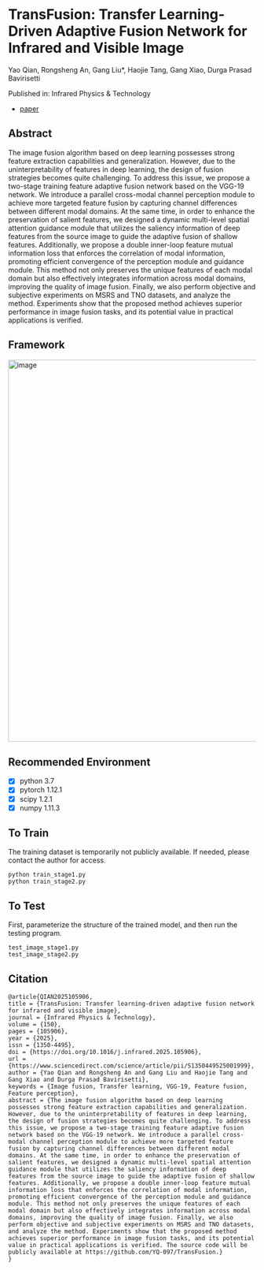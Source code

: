 # TransFusion: Transfer Learning-Driven Adaptive Fusion Network for Infrared and Visible Image
Yao Qian, Rongsheng An, Gang Liu*, Haojie Tang, Gang Xiao, Durga Prasad Bavirisetti

Published in: Infrared Physics & Technology

- [paper](https://www.sciencedirect.com/science/article/pii/S1350449525001999)

## Abstract
The image fusion algorithm based on deep learning possesses strong feature extraction capabilities and generalization. However, due to the uninterpretability of features in deep learning, the design of fusion strategies becomes quite challenging. To address this issue, we propose a two-stage training feature adaptive fusion network based on the VGG-19 network. We introduce a parallel cross-modal channel perception module to achieve more targeted feature fusion by capturing channel differences between different modal domains. At the same time, in order to enhance the preservation of salient features, we designed a dynamic multi-level spatial attention guidance module that utilizes the saliency information of deep features from the source image to guide the adaptive fusion of shallow features. Additionally, we propose a double inner-loop feature mutual information loss that enforces the correlation of modal information, promoting efficient convergence of the perception module and guidance module. This method not only preserves the unique features of each modal domain but also effectively integrates information across modal domains, improving the quality of image fusion. Finally, we also perform objective and subjective experiments on MSRS and TNO datasets, and analyze the method. Experiments show that the proposed method achieves superior performance in image fusion tasks, and its potential value in practical applications is verified. 

## Framework
<img width="1609" height="775" alt="image" src="https://github.com/user-attachments/assets/9123ba91-0bfe-4862-b904-d9e6e8d23907" />

## Recommended Environment

 - [x] python 3.7 
 - [x] pytorch 1.12.1 
 - [x] scipy 1.2.1   
 - [x] numpy 1.11.3

## To Train
The training dataset is temporarily not publicly available. If needed, please contact the author for access.

    python train_stage1.py
    python train_stage2.py
## To Test
First, parameterize the structure of the trained model, and then run the testing program.

    test_image_stage1.py
    test_image_stage2.py
## Citation

```
@article{QIAN2025105906,
title = {TransFusion: Transfer learning-driven adaptive fusion network for infrared and visible image},
journal = {Infrared Physics & Technology},
volume = {150},
pages = {105906},
year = {2025},
issn = {1350-4495},
doi = {https://doi.org/10.1016/j.infrared.2025.105906},
url = {https://www.sciencedirect.com/science/article/pii/S1350449525001999},
author = {Yao Qian and Rongsheng An and Gang Liu and Haojie Tang and Gang Xiao and Durga Prasad Bavirisetti},
keywords = {Image fusion, Transfer learning, VGG-19, Feature fusion, Feature perception},
abstract = {The image fusion algorithm based on deep learning possesses strong feature extraction capabilities and generalization. However, due to the uninterpretability of features in deep learning, the design of fusion strategies becomes quite challenging. To address this issue, we propose a two-stage training feature adaptive fusion network based on the VGG-19 network. We introduce a parallel cross-modal channel perception module to achieve more targeted feature fusion by capturing channel differences between different modal domains. At the same time, in order to enhance the preservation of salient features, we designed a dynamic multi-level spatial attention guidance module that utilizes the saliency information of deep features from the source image to guide the adaptive fusion of shallow features. Additionally, we propose a double inner-loop feature mutual information loss that enforces the correlation of modal information, promoting efficient convergence of the perception module and guidance module. This method not only preserves the unique features of each modal domain but also effectively integrates information across modal domains, improving the quality of image fusion. Finally, we also perform objective and subjective experiments on MSRS and TNO datasets, and analyze the method. Experiments show that the proposed method achieves superior performance in image fusion tasks, and its potential value in practical applications is verified. The source code will be publicly available at https://github.com/YQ-097/TransFusion.}
}
```
